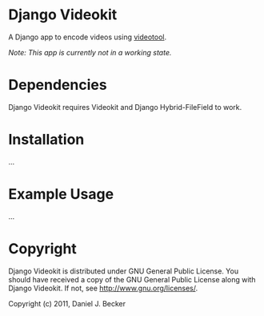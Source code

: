 # Django Videokit #

A Django app to encode videos using [videotool][vt].

*Note: This app is currently not in a working state.*

# Dependencies #

Django Videokit requires Videokit and Django Hybrid-FileField to work.

# Installation #

…

# Example Usage #

…

# Copyright #

Django Videokit is distributed under GNU General Public License. 
You should have received a copy of the GNU General Public License along 
with Django Videokit. 
If not, see <http://www.gnu.org/licenses/>.

Copyright (c) 2011, Daniel J. Becker


[vt]: https://github.com/dmurmann/videotool "videotool by dmurmann"